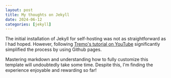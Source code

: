 ```yaml
---
layout: post
title: My thoughts on Jekyll
date: 2024-06-12
categories: [jekyll]
---
```


The initial installation of Jekyll for self-hosting was not as straightforward as I had hoped. However, following [Tremo's tutorial on YouTube](https://www.youtube.com/watch?v=m1RYsmOMPLs&t=333s) significantly simplified the process by using Github pages.

Mastering markdown and understanding how to fully customize this template will undoubtedly take some time. Despite this, I'm finding the experience enjoyable and rewarding so far!